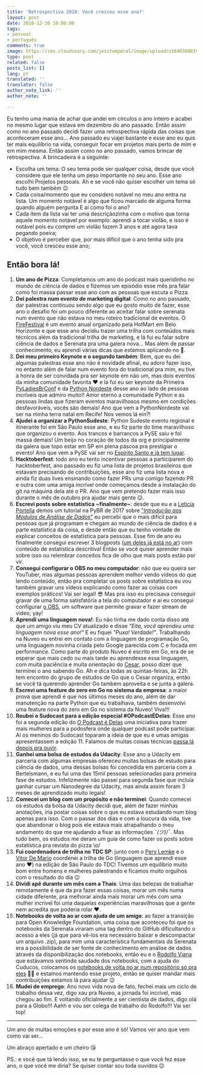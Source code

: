 ```yaml
---
title: 'Retrospectiva 2018: Você cresceu esse ano?'
layout: post
date: 2018-12-30 10:00:00
tags:
- pessoal
- português
comments: true
image: https://res.cloudinary.com/jesstemporal/image/upload/v1640360835/covers/pessoal_unbpf7.png
type: post
related: false
posts_list: []
lang: pt
translated: ''
translator: false
author_note_link: ''
author_note: ''

---
```

Eu tenho uma mania de achar que andei em círculos o ano inteiro e acabei no mesmo lugar que estava em dezembro do ano passado. Então assim como no ano passado decidi fazer uma retrospectiva rápida das coisas que aconteceram esse ano… Ano passado eu viajei bastante e esse ano eu quis ter mais equilíbrio na vida, conseguir focar em projetos mais perto de mim e em mim mesma. Então assim como no ano passado, vamos brincar de retrospectiva. A brincadeira é a seguinte:

* Escolha um tema: O seu tema pode ser qualquer coisa, desde que você considere que ele tenha um peso importante no seu ano. Esse ano escolhi Projetos pessoais. Ah e se você não quiser escolher um tema só tudo bem também 😉
* Cada coisa/momento que eu considero notável no meu ano entra na lista. Um momento notável é algo que ficou marcado de alguma forma quando alguém pergunta E aí como foi o ano?
* Cada item da lista vai ter uma descriçãozinha com o motivo que torna aquele momento notável por exemplo: aprendi a tocar violão, e isso é notável pois eu comprei um violão fazem 3 anos e até agora tava pegando poeira;
* O objetivo é perceber que, por mais difícil que o ano tenha sido pra você, você cresceu esse ano;

## Então bora lá!

 1. **Um ano de Pizza**: Completamos um ano do podcast mais queridinho no mundo de ciência de dados e fizemos um episódio esse mês pra falar como foi massa passar esse ano com as pessoas que escuta o Pizza.
 2. **Dei palestra num evento de marketing digital**: Como no ano passado, dar palestras continuou sendo algo que eu gosto muito de fazer, esse ano o desafio foi um pouco diferente ao aceitar falar sobre serenata num evento que não estava no meu roteiro tradicional de eventos. O [FireFestival](https://www.hotmart.com/fire/pt/) é um evento anual organizado pela HotMart em Belo Horizonte e que esse ano decidiu trazer uma trilha com conteúdos mais técnicos além da tradicional trilha de marketing, e lá fui eu falar sobre ciência de dados e Serenata pra uma galera nova… Mas além de passar conhecimento, eu aprendi várias dicas que estamos aplicando no 🍕.
 3. **Dei meu primeiro Keynote e o segundo também**: Bem, que eu dei algumas palestras esse ano não é novidade afinal, eu adoro fazer isso, no entanto além de falar num evento fora do tradicional pra mim, eu tive a honra de ser convidada pra ser keynote em não um, mas dois eventos da minha comunidade favorita ❤️ e lá fui eu ser keynote da Primeira [PyLadiesBrConf](http://pyladies-brazil.github.io/conf/) e da [Python Nordeste](https://2018.pythonnordeste.org/) desse ano ao lado de pessoas incríveis que admiro muito!! Amor eterno a comunidade Python e as pessoas lindas que fizeram eventos maravilhosos mesmo em condições desfavoráveis, vocês são demais! Ano que vem a PythonNordeste vai ser na minha terra natal em Recife! Nos vemos lá ein?!
 4. **Ajudei a organizar a PythonSudeste**: Python Sudeste evento regional e itinerante foi em São Paulo esse ano, e eu fiz parte do time maravilhoso que organizou o evento. Aos trancos e barrancos a PySE saiu e foi massa demais! Um beijo no coração de todos da org e principalmente da galera que topo estar em SP em plena páscoa pra prestigiar o evento! Ano que vem a PySE vai ser no [Espírito Santo e já tem lugar](http://2019.pythonsudeste.org/).
 5. **Hacktoberfest**: todo ano eu tento incentivar pessoas a participarem do hacktoberfest, ano passado eu fiz uma lista de projetos brasileiros que estavam precisando de contribuições, esse ano fiz uma lista nova e ainda fiz duas lives ensinando como fazer PRs uma comigo fazendo PR e outra com uma amiga incrível onde começamos desde a instalação do git na máquina dela até o PR. Ano que vem pretendo fazer mais isso durante o mês de outubro pra ajudar mais gente 😉.
 6. **Escrevi posts sobre estatística \~finalmente\~**: desde que eu e a [Leticia Portella](https://twitter.com/leleportella) demos um tutorial na PyBR de 2017 sobre ["_Introdução aos Módulos de Análise de Dados_"](https://github.com/leportella/tutorial-modulos-data-science) eu percebi que o mais difícil para pessoas que já programam e chegam ao mundo de ciência de dados é a parte estatística da coisa, e desde então que eu tenho vontade de explicar conceitos de estatística para pessoas. Esse fim de ano eu finalmente consegui escrever 3 blogposts ([um deles já está no ar](https://medium.com/pizzadedados/frequencia-o-que-e-e-como-calcular-f8b74e5d978a)) com conteúdo de estatística descritiva! Então se você quiser aprender mais sobre isso ou relembrar conceitos fica de olho que mais posts estão por vir.
 7. **Consegui configurar o OBS no meu computador**: não que eu queira ser YouTuber, mas algumas pessoas aprendem melhor vendo vídeos do que lendo conteúdo, então pra completar os posts sobre estatística eu vou também gravar uns vídeos explicando como fazer as coisas com exemplos práticos! Vai ser legal! 😎 Mas pra isso eu precisava conseguir gravar de uma forma satisfatória a tela do computador e aí eu consegui configurar [o OBS](https://obsproject.com/), um software que permite gravar e fazer stream de video, yay!
 8. **Aprendi uma linguagem nova!**: Eu não tinha me dado conta disso até que um amigo viu meu CV atualizado e disse _"Eita, você aprendeu uma linguagem nova esse ano!"_ E eu fiquei _"Puxa! Verdade!"_. Trabalhando na Nuveo eu entrei em contato com a linguagem de programação Go, uma linguagem novinha criada pelo Google parecida com C e focada em performance. Como parte do produto Nuveo é escrito em Go, era de se esperar que mais cedo ou mais tarde eu aprendesse essa linguagem, com muita paciência e muita orientação do [Cesar](http://twitter.com/crgimenes/), posso dizer que terminei o ano sabendo Go. Ah e dica todas as quintas-feiras, às 22h tem encontro do grupo de estudos de Go que o Cesar organiza, então se você tá querendo aprender Go também aproveita e se junta a galera.
 9. **Escrevi uma feature do zero em Go no sistema da empresa**: a maior prova que aprendi é que nos últimos meses do ano, além de dar manutenção na parte Python que eu trabalhava, também desenvolvi uma feature nova do zero em Go no sistema da Nuveo! Viva!!!
10. **Roubei o Sudocast para a edição especial #OPodcastÉDelas**: Esse ano foi a segunda edição do [O Podcast é Delas](http://opodcastedelas.com.br/) uma iniciativa para trazer mais mulheres para a podosfera onde qualquer podcast pode participar. Aí os meninos do Sudocast toparam a ideia de que eu e umas amigas apresentassem a edição 11. Falamos de muitas coisas técnicas [passa lá depois pra ouvir](https://www.sudocast.com.br/11-o-podcast-e-delas/).
11. **Ganhei uma bolsa de estudos da Udacity**: Esse ano a Udacity em parceria com algumas empresas ofereceu muitas bolsas de estudo para ciência de dados, uma dessas bolsas foi concedida em parceria com a Bertelsmann, e eu fui uma das 15mil pessoas selecionadas para primeira fase de estudos. Infelizmente não passei para segunda fase que incluía ganhar cursar um Nanodegree da Udacity, mas ainda assim foram 3 meses de aprendizado muito legais!
12. **Comecei um blog com um propósito e não terminei**: Quando comecei os estudos da bolsa da Udacity decidi que, além de fazer minhas anotações, iria postar coisas sobre o que eu estava estudando num blog apenas para isso. Com o passar dos dias e com a loucura da vida, tive que abandonar o blog pois ele estava mais atrapalhando o meu andamento do que me ajudando a fixar as informações ¯_(ツ)_/¯. Mas tudo bem, os estudos me deram um guia de como fazer os posts sobre estatística pra revista do pizza \\o/
13. **Fui coordenadora de trilha no TDC SP**: junto com o [Pery Lemke](https://twitter.com/perylemke) e o [Vitor De Mario](https://twitter.com/vdemario) coordenei a trilha de Go (linguagem que aprendi esse ano ❤️) na edição de São Paulo do TDC! Tivemos um equilíbrio muito bom entre homens e mulheres palestrando e ficamos muito orgulhos com o resultado do dia 😉
14. **Dividi apê durante um mês com a Thais**: Uma das belezas de trabalhar remotamente é que da pra fazer essas coisas, morar um mês numa cidade diferente, pra melhorar ainda mais morar um mês com uma mulher incrível foi uma daquelas experiências maravilhosas que a gente nem acredita que poderia rolar ❤️.
15. **Notebooks de volta ao ar com ajuda de um amigo**: ao fazer a transição para Open Knowledge Foundation, uma coisa que aconteceu foi que os notebooks da Serenata viraram uma tag dentro do GitHub dificultando o acesso a eles (já que para vê-los era necessário baixar e descompactar um arquivo .zip), para mim uma característica fundamentais da Serenata era a possibilidade de ser fonte de conhecimento em análise de dados através da disponibilização dos notebooks, então eu e o [Rodolfo Viana](http://twitter.com/rodolfoviana/) que estávamos sentindo saudade dos notebooks, com a ajuda do Cuducos, colocamos os [notebooks de volta no ar num repositório só pra eles](http://github.com/okfn-brasil/notebooks/) 🎉🎉 e estamos mantendo esse projeto, então se quiser mandar mais contribuições estamos lá para ajudar 😉
16. **Mudei de emprego**: Ano novo vida nova de fato, fechei mais um ciclo de trabalho dessa vez, digo xau pra Nuveo, a jornada foi incrível, mas chegou ao fim. E voltando oficialmente a ser cientista de dados, digo olá para a Globo!!! Aahh e vou ser colega de trabalho do Rodolfo!!! Vai ser top!

---

Um ano de muitas emoções e por esse ano é só! Vamos ver ano que vem como vai ser…

Um abraço apertado e um cheiro 😘

PS.: e você que tá lendo isso, se eu te perguntasse o que você fez esse ano, o que você me diria? Se quiser contar sou toda ouvidos 😉